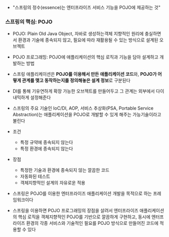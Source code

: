 - "스프링의 정수(essence)는 엔터프라이즈 서비스 기능을 POJO에 제공하는 것"

### 스프링의 핵심: POJO
- POJO: Plain Old Java Object, 자바로 생성하는객체 지향적인 원리에 충실하면서 환경과 기술에 종속되지 않고, 필요에 따라 재활용될 수 있는 방식으로 설계된 오브젝트
 - POJO 프로그래밍: POJO에 애플리케이션의 핵심 로직과 기능을 담아 설계하고 개발하는 방법

- 스프링 애플리케이션은 **POJO를 이용해서 만든 애플리케이션 코드**와, **POJO가 어떻게 관계를 맺고 동작하는지를 정의해놓은 설계 정보**로 구분된다
- DI를 통해 기유연하게 확장 가능한 오브젝트를 만들어두고 그 관계는 외부에서 다이내믹하게 설정해준다
- 스프링의 주요 기술인 IoC/DI, AOP, 서비스 추상화(PSA, Portable Service Abstraction)는 애플리케이션을 POJO로 개발할 수 있게 해주는 가능기술이라고 불린다

- 조건
	- 특정 규약에 종속되지 않는다
	- 특정 환경에 종속되지 않는다

- 장점
	- 특정한 기술과 환경에 종속되지 않는 깔끔한 코드
	- 자동화된 테스트
	- 객체지향적인 설계의 자유로운 적용

- 스프링은 POJO를 이용한 엔터프라이즈 애플리케이션 개발을 목적으로 하는 프레임워크이다
- 스프링을 이용하면 POJO 프로그래밍의 장점을 살려서 엔터프라이즈 애플리케이션의 핵심 로직을 객체지향적인 POJO를 기반으로 깔끔하게 구현하고, 동시에 엔터프라이즈 환경의 각종 서비스와 기술적인 필요를 POJO 방식으로 만들어진 코드에 적용할 수 있다